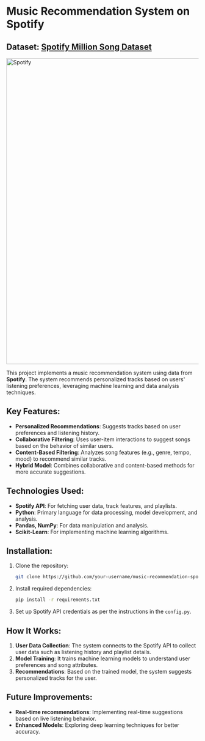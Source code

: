 # Music Recommendation System on Spotify

## Dataset: [Spotify Million Song Dataset](https://www.kaggle.com/datasets/notshrirang/spotify-million-song-dataset)

<img src="https://res.cloudinary.com/dgwuwwqom/image/upload/v1731325452/Spotify.jpg" alt="Spotify" width="800"/>

This project implements a music recommendation system using data from **Spotify**. The system recommends personalized tracks based on users' listening preferences, leveraging machine learning and data analysis techniques.

## Key Features:
- **Personalized Recommendations**: Suggests tracks based on user preferences and listening history.
- **Collaborative Filtering**: Uses user-item interactions to suggest songs based on the behavior of similar users.
- **Content-Based Filtering**: Analyzes song features (e.g., genre, tempo, mood) to recommend similar tracks.
- **Hybrid Model**: Combines collaborative and content-based methods for more accurate suggestions.
  
## Technologies Used:
- **Spotify API**: For fetching user data, track features, and playlists.
- **Python**: Primary language for data processing, model development, and analysis.
- **Pandas, NumPy**: For data manipulation and analysis.
- **Scikit-Learn**: For implementing machine learning algorithms.


## Installation:
1. Clone the repository:  
   ```bash
   git clone https://github.com/your-username/music-recommendation-spotify.git
   ```
2. Install required dependencies:  
   ```bash
   pip install -r requirements.txt
   ```
3. Set up Spotify API credentials as per the instructions in the `config.py`.

## How It Works:
1. **User Data Collection**: The system connects to the Spotify API to collect user data such as listening history and playlist details.
2. **Model Training**: It trains machine learning models to understand user preferences and song attributes.
3. **Recommendations**: Based on the trained model, the system suggests personalized tracks for the user.

## Future Improvements:
- **Real-time recommendations**: Implementing real-time suggestions based on live listening behavior.
- **Enhanced Models**: Exploring deep learning techniques for better accuracy.
